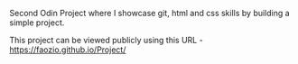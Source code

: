 Second Odin Project where I showcase git, html and css skills by building a simple project.

This project can be viewed publicly using this URL - https://faozio.github.io/Project/
